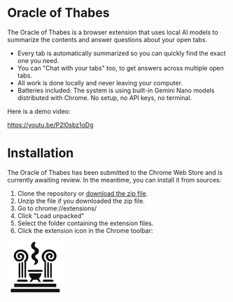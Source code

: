 # Oracle of Thabes

The Oracle of Thabes is a browser extension that uses local AI models to summarize the contents and answer questions about your open tabs.

- Every tab is automatically summarized so you can quickly find the exact one you need.
- You can "Chat with your tabs" too, to get answers across multiple open tabs.
- All work is done locally and never leaving your computer.
- Batteries included: The system is using built-in Gemini Nano models distributed with Chrome. No setup, no API keys, no terminal.

Here is a demo video:

https://youtu.be/P2I0sbz1oDg

# Installation

The Oracle of Thabes has been submitted to the Chrome Web Store and is currently awaiting review. In the meantime, you can install it from sources:

1. Clone the repository or [download the zip file](https://github.com/artpi/oracle-of-thabes/archive/refs/heads/main.zip).
2. Unzip the file if you downloaded the zip file.
3. Go to chrome://extensions/
4. Click "Load unpacked"
5. Select the folder containing the extension files.
6. Click the extension icon in the Chrome toolbar:

![image](images/icon-128.png)


